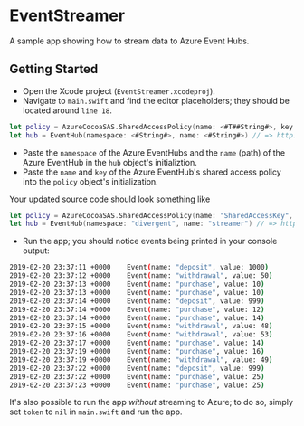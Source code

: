 # EventStreamer
A sample app showing how to stream data to Azure Event Hubs. 

## Getting Started
 * Open the Xcode project (`EventStreamer.xcodeproj`).
 * Navigate to `main.swift` and find the editor placeholders; they should be located around `line 18`.
 ```swift
 let policy = AzureCocoaSAS.SharedAccessPolicy(name: <#T##String#>, key: <#T##String#>)
 let hub = EventHub(namespace: <#String#>, name: <#String#>) // => http://$namespace.servicebus.windows.net/$name
 ```
 * Paste the `namespace` of the Azure EventHubs and the `name` (path) of the Azure EventHub in the `hub` object's initializtion.
 * Paste the `name` and `key` of the Azure EventHub's shared access policy into the `policy` object's initialization.

 Your updated source code should look something like
 ```swift
 let policy = AzureCocoaSAS.SharedAccessPolicy(name: "SharedAccessKey", key: "Jp9cUB1iCF=")
 let hub = EventHub(namespace: "divergent", name: "streamer") // => http://divergent.servicebus.windows.net/streamer
```



 * Run the app; you should notice events being printed in your console output:
 ```sh
2019-02-20 23:37:11 +0000	 Event(name: "deposit", value: 1000)
2019-02-20 23:37:12 +0000	 Event(name: "withdrawal", value: 50)
2019-02-20 23:37:13 +0000	 Event(name: "purchase", value: 10)
2019-02-20 23:37:13 +0000	 Event(name: "purchase", value: 10)
2019-02-20 23:37:14 +0000	 Event(name: "deposit", value: 999)
2019-02-20 23:37:14 +0000	 Event(name: "purchase", value: 12)
2019-02-20 23:37:14 +0000	 Event(name: "purchase", value: 14)
2019-02-20 23:37:15 +0000	 Event(name: "withdrawal", value: 48)
2019-02-20 23:37:16 +0000	 Event(name: "withdrawal", value: 53)
2019-02-20 23:37:17 +0000	 Event(name: "purchase", value: 14)
2019-02-20 23:37:19 +0000	 Event(name: "purchase", value: 16)
2019-02-20 23:37:19 +0000	 Event(name: "withdrawal", value: 49)
2019-02-20 23:37:22 +0000	 Event(name: "deposit", value: 999)
2019-02-20 23:37:22 +0000	 Event(name: "purchase", value: 25)
2019-02-20 23:37:23 +0000	 Event(name: "purchase", value: 25)
```
 
 It's also possible to run the app *without* streaming to Azure; to do so, simply set `token` to `nil` in `main.swift` and run the app.
